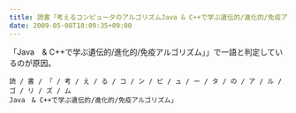 ```yaml
---
title: 読書「考えるコンピュータのアルゴリズムJava & C++で学ぶ遺伝的/進化的/免疫アルゴリズム」
date: 2009-05-08T18:09:35+09:00
---
```


「Java　& C++で学ぶ遺伝的/進化的/免疫アルゴリズム」」で一語と判定しているのが原因。

```
読 / 書 / 「 / 考 / え / る / コ / ン / ピ / ュ / ー / タ / の / ア / ル / ゴ / リ / ズ / ム
Java　& C++で学ぶ遺伝的/進化的/免疫アルゴリズム」
```